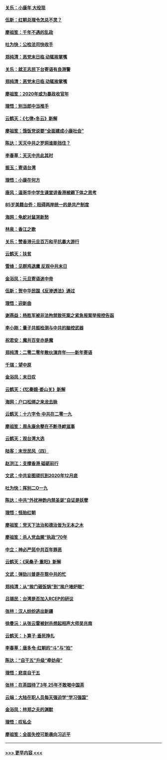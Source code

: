 #### [关乐：小康年 大役现](../pages/nsc993/n11774213.md?t=01080055) 
#### [伍新：红朝总理令怎总不灵？](../pages/nsc993/n11770813.md?t=01080055) 
#### [廖祖笙：千年不遇的乱政](../pages/nsc993/n11770373.md?t=01080055) 
#### [吐为快：公检法司快收手](../pages/nsc993/n11770359.md?t=01080055) 
#### [郑纯清：恶党末日临 动辄挨掌嘴](../pages/nsc993/n11769912.md?t=01080055) 
#### [关乐：就王志民下台寄语有良港警](../pages/nsc993/n11769903.md?t=01080055) 
#### [郑纯清：恶党末日临 动辄挨掌嘴](../pages/nsc993/n11769356.md?t=01080055) 
#### [廖祖笙：2020年或为暴政收官年](../pages/nsc993/n11768216.md?t=01080055) 
#### [理悟：别当郎中当推手](../pages/nsc993/n11768243.md?t=01080055) 
#### [云鹤天：《七律▪冬云》新解](../pages/nsc993/n11768204.md?t=01080055) 
#### [廖祖笙：饿饭党说要“全面建成小康社会”](../pages/nsc993/n11767482.md?t=01080055) 
#### [陈达：天灭中共之罗网谁能挡住？](../pages/nsc993/n11767465.md?t=01080055) 
#### [李春草：天灭中共此其时](../pages/nsc993/n11767452.md?t=01080055) 
#### [振玉：寄语台湾](../pages/nsc993/n11767432.md?t=01080055) 
#### [理悟：小康在何方](../pages/nsc993/n11767394.md?t=01080055) 
#### [唐风：温哥华中学生课堂讲香港被踢下体之思考](../pages/nsc993/n11766848.md?t=01080055) 
#### [85岁美籍台侨：阻碍两岸统一的是共产制度](../pages/nsc993/n11765043.md?t=01080055) 
#### [海网：龟蛇对鼠哭新愁](../pages/nsc993/n11764895.md?t=01080055) 
#### [林泉：香江之歌](../pages/nsc993/n11764415.md?t=01080055) 
#### [关乐：赞香港元旦百万和平抗暴大游行](../pages/nsc993/n11764382.md?t=01080055) 
#### [云鹤天：扶贫](../pages/nsc993/n11764245.md?t=01080055) 
#### [雪绮：见群鸡退鹰  反观中共末日](../pages/nsc993/n11762112.md?t=01080055) 
#### [金浴凤：元旦寄语迷中帝](../pages/nsc993/n11761788.md?t=01080055) 
#### [伍新：贺中华民国《反渗透法》通过](../pages/nsc993/n11761994.md?t=01080055) 
#### [理悟：迎新曲](../pages/nsc993/n11761152.md?t=01080055) 
#### [谢燕益：杨胜军被非法拘禁致死案之紧急报案举报控告函](../pages/nsc993/n11756134.md?t=01080055) 
#### [李小刚：量子共振检测与中共的脑控武器](../pages/nsc993/n11754518.md?t=01080055) 
#### [祝君安：魔共百变亦是魔](../pages/nsc993/n11754469.md?t=01080055) 
#### [郑纯清：二零二零年散伙演弃年——新年寄语](../pages/nsc993/n11754195.md?t=01080055) 
#### [千瑞：望中原](../pages/nsc993/n11754159.md?t=01080055) 
#### [金浴凤：末日叹](../pages/nsc993/n11752359.md?t=01080055) 
#### [云鹤天：《忆秦娥‧娄山关》新解](../pages/nsc993/n11752348.md?t=01080055) 
#### [海网：户口松绑之来龙去脉](../pages/nsc993/n11752328.md?t=01080055) 
#### [云鹤天：十六字令‧中共在二零一九](../pages/nsc993/n11752305.md?t=01080055) 
#### [廖祖笙：周永康余孽在不断寻衅滋事](../pages/nsc993/n11751013.md?t=01080055) 
#### [云鹤天：观台湾大选](../pages/nsc993/n11751007.md?t=01080055) 
#### [陆客：末世民风（四）](../pages/nsc993/n11749203.md?t=01080055) 
#### [赵洪江：支撑香港 砥砺前行](../pages/nsc993/n11748482.md?t=01080055) 
#### [文武：中共妄图顽抗到2020年12月底](../pages/nsc993/n11748446.md?t=01080055) 
#### [吐为快：挥别二O一九](../pages/nsc993/n11748411.md?t=01080055) 
#### [陈达：中共“外扰神韵内禁圣诞”自证是妖孽](../pages/nsc993/n11748226.md?t=01080055) 
#### [理悟：怪胎红朝](../pages/nsc993/n11748206.md?t=01080055) 
#### [廖祖笙：党天下法治和德治皆为无本之木](../pages/nsc993/n11748135.md?t=01080055) 
#### [廖祖笙：杀人党血腥“执政”70年](../pages/nsc993/n11745144.md?t=01080055) 
#### [中立：神必严惩中共百年罪恶](../pages/nsc993/n11744970.md?t=01080055) 
#### [云鹤天：《采桑子‧重阳》新解](../pages/nsc993/n11744948.md?t=01080055) 
#### [文武：弹劾川普是在帮中共的忙](../pages/nsc993/n11744758.md?t=01080055) 
#### [郑纯清：从“挨门砸饭锅”到“挨户堵炉眼”](../pages/nsc993/n11744745.md?t=01080055) 
#### [吕锡民：台湾是否加入RCEP的研议](../pages/nsc993/n11744701.md?t=01080055) 
#### [张林：汉人纷纷逃出新疆](../pages/nsc993/n11743530.md?t=01080055) 
#### [徐曼沅：从张云雷被封杀想起相声大师吴兆南](../pages/nsc993/n11741816.md?t=01080055) 
#### [云鹤天：卜算子‧垂死挣扎](../pages/nsc993/n11739956.md?t=01080055) 
#### [李春草：唐多令‧红朝的“斗”与“拍”](../pages/nsc993/n11739830.md?t=01080055) 
#### [陈达：“自干五”升级“牵妨母”](../pages/nsc993/n11739724.md?t=01080055) 
#### [理悟：悲哀自干五](../pages/nsc993/n11739547.md?t=01080055) 
#### [张林：在茶园待了3年 25年不敢喝中国茶](../pages/nsc993/n11739240.md?t=01080055) 
#### [云端：大陆在职人员每天强迫学“学习强国”](../pages/nsc993/n11738735.md?t=01080055) 
#### [金浴凤：林郑之夫的渊默](../pages/nsc993/n11737735.md?t=01080055) 
#### [理悟：叹私企](../pages/nsc993/n11737715.md?t=01080055) 
#### [廖祖笙：全面失控可能袭向习近平](../pages/nsc993/n11737704.md?t=01080055) 

----
#### [ >>> 更早内容 <<< ](../indexes/nsc993-earlier.md)
